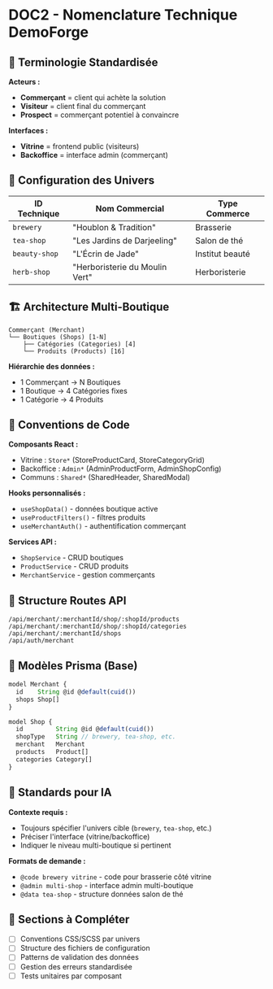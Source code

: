 # DOC2 - Nomenclature Technique DemoForge

## 🎯 Terminologie Standardisée

**Acteurs :**
- **Commerçant** = client qui achète la solution
- **Visiteur** = client final du commerçant
- **Prospect** = commerçant potentiel à convaincre

**Interfaces :**
- **Vitrine** = frontend public (visiteurs)
- **Backoffice** = interface admin (commerçant)

## 🏪 Configuration des Univers

| ID Technique | Nom Commercial | Type Commerce |
|--------------|----------------|---------------|
| `brewery` | "Houblon & Tradition" | Brasserie |
| `tea-shop` | "Les Jardins de Darjeeling" | Salon de thé |
| `beauty-shop` | "L'Écrin de Jade" | Institut beauté |
| `herb-shop` | "Herboristerie du Moulin Vert" | Herboristerie |

## 🏗 Architecture Multi-Boutique

```
Commerçant (Merchant)
└── Boutiques (Shops) [1-N]
    ├── Catégories (Categories) [4]
    └── Produits (Products) [16]
```

**Hiérarchie des données :**
- 1 Commerçant → N Boutiques
- 1 Boutique → 4 Catégories fixes
- 1 Catégorie → 4 Produits

## 🔧 Conventions de Code

**Composants React :**
- Vitrine : `Store*` (StoreProductCard, StoreCategoryGrid)
- Backoffice : `Admin*` (AdminProductForm, AdminShopConfig)
- Communs : `Shared*` (SharedHeader, SharedModal)

**Hooks personnalisés :**
- `useShopData()` - données boutique active
- `useProductFilters()` - filtres produits
- `useMerchantAuth()` - authentification commerçant

**Services API :**
- `ShopService` - CRUD boutiques
- `ProductService` - CRUD produits
- `MerchantService` - gestion commerçants

## 📡 Structure Routes API

```
/api/merchant/:merchantId/shop/:shopId/products
/api/merchant/:merchantId/shop/:shopId/categories
/api/merchant/:merchantId/shops
/api/auth/merchant
```

## 💾 Modèles Prisma (Base)

```typescript
model Merchant {
  id    String @id @default(cuid())
  shops Shop[]
}

model Shop {
  id         String @id @default(cuid())
  shopType   String // brewery, tea-shop, etc.
  merchant   Merchant
  products   Product[]
  categories Category[]
}
```

## 🤖 Standards pour IA

**Contexte requis :**
- Toujours spécifier l'univers cible (`brewery`, `tea-shop`, etc.)
- Préciser l'interface (vitrine/backoffice)
- Indiquer le niveau multi-boutique si pertinent

**Formats de demande :**
- `@code brewery vitrine` - code pour brasserie côté vitrine
- `@admin multi-shop` - interface admin multi-boutique
- `@data tea-shop` - structure données salon de thé

## 📝 Sections à Compléter

- [ ] Conventions CSS/SCSS par univers
- [ ] Structure des fichiers de configuration
- [ ] Patterns de validation des données
- [ ] Gestion des erreurs standardisée
- [ ] Tests unitaires par composant